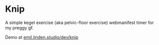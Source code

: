 # Knip
A simple kegel exercise (aka pelvic-floor exercise) webmanifest timer for my preggy gf.

Demo at [emil.linden.studio/dev/knip](http://emil.linden.studio/dev/knip/)